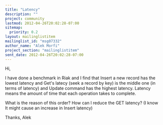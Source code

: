 ```yaml
---
title: "Latency"
description: ""
project: community
lastmod: 2012-04-26T20:02:28-07:00
sitemap:
  priority: 0.2
layout: mailinglistitem
mailinglist_id: "msg07332"
author_name: "Alek Morfi"
project_section: "mailinglistitem"
sent_date: 2012-04-26T20:02:28-07:00
---
```



Hi,

I have done a benchmark in Riak and I find that Insert a new record has the
lowest latency and Get's latecy (seek a record by key) is the middle one
(in terms of latency) and Update command has the highest latency.
Latency means the amount of time that each operation takes to complete.

What is the reason of this order?
How can I reduce the GET latency? (I know It might cause an increase in
Insert latency)

Thanks,
Alek
